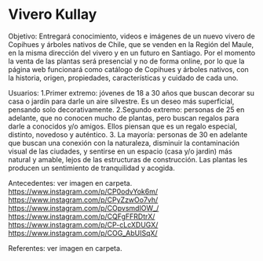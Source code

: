 # Vivero Kullay

Objetivo:
Entregará conocimiento, videos e imágenes de un nuevo vivero de Copihues y árboles nativos de Chile, que se venden en la Región del Maule, en la misma dirección del vivero y en un futuro en Santiago. Por el momento la venta de las plantas será presencial y no de forma online, por lo que la página web funcionará como catálogo de Copihues y árboles nativos, con la historia, origen, propiedades, características y cuidado de cada uno.

Usuarios:
  1.Primer extremo: jóvenes de 18 a 30 años que buscan decorar su casa o jardín para darle un aire silvestre. Es un deseo más superficial, pensando solo decorativamente.
  2.Segundo extremo: personas de 25 en adelante, que no conocen mucho de plantas, pero buscan regalos para darle a conocidos y/o amigos. Ellos piensan que es un regalo especial, distinto, novedoso y auténtico.
  3. La mayoría: personas de 30 en adelante que buscan una conexión con la naturaleza, disminuir la contaminación visual de las ciudades, y sentirse en un espacio (casa y/o jardin) más natural y amable, lejos de las estructuras de construcción. Las plantas les producen un sentimiento de tranquilidad y acogida.

Antecedentes: ver imagen en carpeta.
  https://www.instagram.com/p/CP0odvYok6m/
  https://www.instagram.com/p/CPyZzwOo7vh/
  https://www.instagram.com/p/COpvsmdIOW_/
  https://www.instagram.com/p/CQFgFFRDtrX/
  https://www.instagram.com/p/CP-cLcXDUGX/
  https://www.instagram.com/p/COG_AbUISqX/

Referentes: ver imagen en carpeta.
